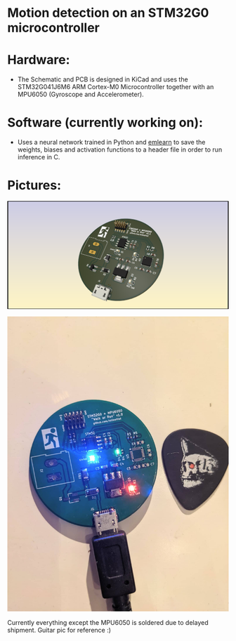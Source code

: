 # Motion detection on an STM32G0 microcontroller

# Hardware: 
  - The Schematic and PCB is designed in KiCad and uses the STM32G041J6M6 ARM Cortex-M0 Microcontroller together with an MPU6050 (Gyroscope and Accelerometer).

# Software (currently working on):
- Uses a neural network trained in Python and [emlearn](https://github.com/emlearn/emlearn) to save the weights, biases and activation functions to a header file in order to run inference in C.

# Pictures:
![3D View](https://github.com/ollieelliot/STM32G0-WalkRunNN/blob/main/Documentation_Photos_etc/STM32G0_MPU6050_Rounded_3D_v1_1.png)

![3D View](https://github.com/ollieelliot/STM32G0-WalkRunNN/blob/main/Documentation_Photos_etc/V_1_1_pic3.jpg)

Currently everything except the MPU6050 is soldered due to delayed shipment. 
Guitar pic for reference :)

